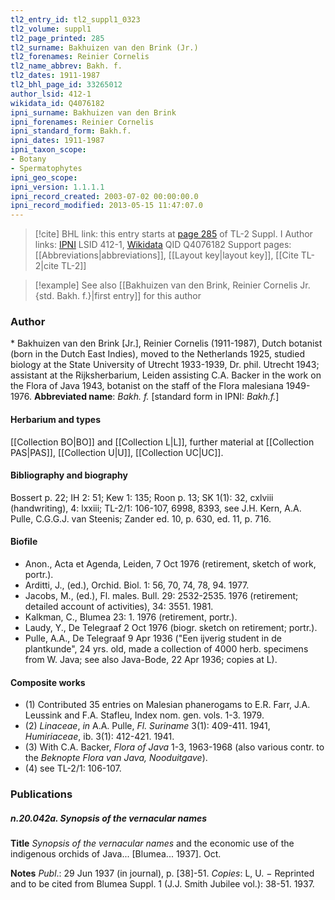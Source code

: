 ```yaml
---
tl2_entry_id: tl2_suppl1_0323
tl2_volume: suppl1
tl2_page_printed: 285
tl2_surname: Bakhuizen van den Brink (Jr.)
tl2_forenames: Reinier Cornelis
tl2_name_abbrev: Bakh. f.
tl2_dates: 1911-1987
tl2_bhl_page_id: 33265012
author_lsid: 412-1
wikidata_id: Q4076182
ipni_surname: Bakhuizen van den Brink
ipni_forenames: Reinier Cornelis
ipni_standard_form: Bakh.f.
ipni_dates: 1911-1987
ipni_taxon_scope: 
- Botany
- Spermatophytes
ipni_geo_scope: 
ipni_version: 1.1.1.1
ipni_record_created: 2003-07-02 00:00:00.0
ipni_record_modified: 2013-05-15 11:47:07.0
---
```


> [!cite] BHL link: this entry starts at [page 285](https://www.biodiversitylibrary.org/page/33265012) of TL-2 Suppl. I
> Author links: [IPNI](https://www.ipni.org/a/412-1) LSID 412-1, [Wikidata](https://www.wikidata.org/wiki/Q4076182) QID Q4076182
> Support pages: [[Abbreviations|abbreviations]], [[Layout key|layout key]], [[Cite TL-2|cite TL-2]]

> [!example] See also [[Bakhuizen van den Brink, Reinier Cornelis Jr. {std. Bakh. f.}|first entry]] for this author

### Author

\* Bakhuizen van den Brink \[Jr.\], Reinier Cornelis (1911-1987), Dutch botanist (born in the Dutch East Indies), moved to the Netherlands 1925, studied biology at the State University of Utrecht 1933-1939, Dr. phil. Utrecht 1943; assistant at the Rijksherbarium, Leiden assisting C.A. Backer in the work on the Flora of Java 1943, botanist on the staff of the Flora malesiana 1949-1976. 
**Abbreviated name**: *Bakh. f.* \[standard form in IPNI: *Bakh.f.*\]

#### Herbarium and types

[[Collection BO|BO]] and [[Collection L|L]], further material at [[Collection PAS|PAS]], [[Collection U|U]], [[Collection UC|UC]].

#### Bibliography and biography

Bossert p. 22; IH 2: 51; Kew 1: 135; Roon p. 13; SK 1(1): 32, cxlviii (handwriting), 4: lxxiii; TL-2/1: 106-107, 6998, 8393, see J.H. Kern, A.A. Pulle, C.G.G.J. van Steenis; Zander ed. 10, p. 630, ed. 11, p. 716.

#### Biofile

- Anon., Acta et Agenda, Leiden, 7 Oct 1976 (retirement, sketch of work, portr.).
- Arditti, J., (ed.), Orchid. Biol. 1: 56, 70, 74, 78, 94. 1977.
- Jacobs, M., (ed.), Fl. males. Bull. 29: 2532-2535. 1976 (retirement; detailed account of activities), 34: 3551. 1981.
- Kalkman, C., Blumea 23: 1. 1976 (retirement, portr.).
- Laudy, Y., De Telegraaf 2 Oct 1976 (biogr. sketch on retirement; portr.).
- Pulle, A.A., De Telegraaf 9 Apr 1936 ("Een ijverig student in de plantkunde", 24 yrs. old, made a collection of 4000 herb. specimens from W. Java; see also Java-Bode, 22 Apr 1936; copies at L).

#### Composite works

- (1) Contributed 35 entries on Malesian phanerogams to E.R. Farr, J.A. Leussink and F.A. Stafleu, Index nom. gen. vols. 1-3. 1979.
- (2) *Linaceae*, *in* A.A. Pulle, *Fl. Suriname* 3(1): 409-411. 1941, *Humiriaceae*, ib. 3(1): 412-421. 1941.
- (3) With C.A. Backer, *Flora of Java* 1-3, 1963-1968 (also various contr. to the *Beknopte Flora van Java, Nooduitgave*).
- (4) see TL-2/1: 106-107.

### Publications

##### n.20.042a. Synopsis of the vernacular names

**Title**
*Synopsis of the vernacular names* and the economic use of the indigenous orchids of Java... \[Blumea... 1937\]. Oct.

**Notes**
*Publ*.: 29 Jun 1937 (in journal), p. \[38\]-51. *Copies*: L, U. − Reprinted and to be cited from Blumea Suppl. 1 (J.J. Smith Jubilee vol.): 38-51. 1937.

